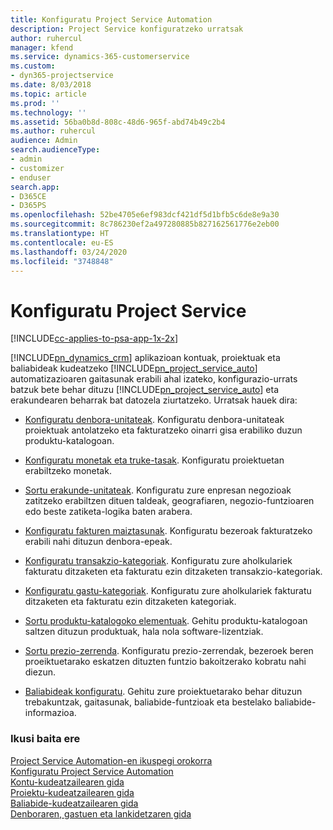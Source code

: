 ```yaml
---
title: Konfiguratu Project Service Automation
description: Project Service konfiguratzeko urratsak
author: ruhercul
manager: kfend
ms.service: dynamics-365-customerservice
ms.custom:
- dyn365-projectservice
ms.date: 8/03/2018
ms.topic: article
ms.prod: ''
ms.technology: ''
ms.assetid: 56ba0b8d-808c-48d6-965f-abd74b49c2b4
ms.author: ruhercul
audience: Admin
search.audienceType:
- admin
- customizer
- enduser
search.app:
- D365CE
- D365PS
ms.openlocfilehash: 52be4705e6ef983dcf421df5d1bfb5c6de8e9a30
ms.sourcegitcommit: 8c786230ef2a497280885b827162561776e2eb00
ms.translationtype: HT
ms.contentlocale: eu-ES
ms.lasthandoff: 03/24/2020
ms.locfileid: "3748848"
---
```

# <a name="configure-project-service"></a>Konfiguratu Project Service

[!INCLUDE[cc-applies-to-psa-app-1x-2x](../includes/cc-applies-to-psa-app-1x-2x.md)]

[!INCLUDE[pn_dynamics_crm](../includes/pn-dynamics-crm.md)] aplikazioan kontuak, proiektuak eta baliabideak kudeatzeko [!INCLUDE[pn_project_service_auto](../includes/pn-project-service-auto.md)] automatizazioaren gaitasunak erabili ahal izateko, konfigurazio-urrats batzuk bete behar dituzu [!INCLUDE[pn_project_service_auto](../includes/pn-project-service-auto.md)] eta erakundearen beharrak bat datozela ziurtatzeko. Urratsak hauek dira:  
  
-   [Konfiguratu denbora-unitateak](../project-service/set-up-time-units.md). Konfiguratu denbora-unitateak proiektuak antolatzeko eta fakturatzeko oinarri gisa erabiliko duzun produktu-katalogoan.  
  
-   [Konfiguratu monetak eta truke-tasak](../project-service/set-up-currencies-exchange-rates.md). Konfiguratu proiektuetan erabiltzeko monetak.  
  
-   [Sortu erakunde-unitateak](../project-service/create-organizational-units.md). Konfiguratu zure enpresan negozioak zatitzeko erabiltzen dituen taldeak, geografiaren, negozio-funtzioaren edo beste zatiketa-logika baten arabera.  
  
-   [Konfiguratu fakturen maiztasunak](../project-service/set-up-invoice-frequencies.md). Konfiguratu bezeroak fakturatzeko erabili nahi dituzun denbora-epeak.  
  
-   [Konfiguratu transakzio-kategoriak](../project-service/configure-transaction-categories.md). Konfiguratu zure aholkulariek fakturatu ditzaketen eta fakturatu ezin ditzaketen transakzio-kategoriak.  
  
-   [Konfiguratu gastu-kategoriak](../project-service/configure-expense-categories.md). Konfiguratu zure aholkulariek fakturatu ditzaketen eta fakturatu ezin ditzaketen kategoriak.  
  
-   [Sortu produktu-katalogoko elementuak](../project-service/create-product-catalog-items.md). Gehitu produktu-katalogoan saltzen dituzun produktuak, hala nola software-lizentziak.  
  
-   [Sortu prezio-zerrenda](../project-service/create-price-list.md). Konfiguratu prezio-zerrendak, bezeroek beren proeiktuetarako eskatzen dituzten funtzio bakoitzerako kobratu nahi diezun.  
  
-   [Baliabideak konfiguratu](../project-service/set-up-resources.md). Gehitu zure proiektuetarako behar dituzun trebakuntzak, gaitasunak, baliabide-funtzioak eta bestelako baliabide-informazioa.  
  
### <a name="see-also"></a>Ikusi baita ere  
 [Project Service Automation-en ikuspegi orokorra](../project-service/overview.md)   
 [Konfiguratu Project Service Automation](../project-service/configure.md)   
 [Kontu-kudeatzailearen gida](../project-service/account-manager-guide.md)   
 [Proiektu-kudeatzailearen gida](../project-service/project-manager-guide.md)   
 [Baliabide-kudeatzailearen gida](../project-service/resource-manager-guide.md)   
 [Denboraren, gastuen eta lankidetzaren gida](../project-service/time-expense-collaboration-guide.md)
